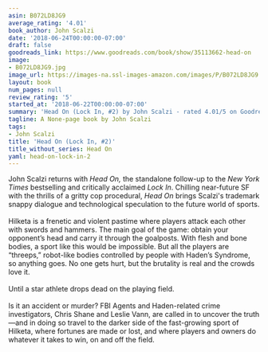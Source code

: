 ```yaml
---
asin: B072LD8JG9
average_rating: '4.01'
book_author: John Scalzi
date: '2018-06-24T00:00:00-07:00'
draft: false
goodreads_link: https://www.goodreads.com/book/show/35113662-head-on
image:
- B072LD8JG9.jpg
image_url: https://images-na.ssl-images-amazon.com/images/P/B072LD8JG9.01._SCLZZZZZZZ.jpg
layout: book
num_pages: null
review_rating: '5'
started_at: '2018-06-22T00:00:00-07:00'
summary: 'Head On (Lock In, #2) by John Scalzi - rated 4.01/5 on Goodreads'
tagline: A None-page book by John Scalzi
tags:
- John Scalzi
title: 'Head On (Lock In, #2)'
title_without_series: Head On
yaml: head-on-lock-in-2
---
```


John Scalzi returns with <i>Head On, </i>the standalone follow-up to the <i>New York Times </i>bestselling and critically acclaimed <i>Lock In</i>. Chilling near-future SF with the thrills of a gritty cop procedural, <i>Head On </i>brings Scalzi's trademark snappy dialogue and technological speculation to the future world of sports.<br /><br />Hilketa is a frenetic and violent pastime where players attack each other with swords and hammers. The main goal of the game: obtain your opponent’s head and carry it through the goalposts. With flesh and bone bodies, a sport like this would be impossible. But all the players are “threeps,” robot-like bodies controlled by people with Haden’s Syndrome, so anything goes. No one gets hurt, but the brutality is real and the crowds love it.<br /><br />Until a star athlete drops dead on the playing field.<br /><br />Is it an accident or murder? FBI Agents and Haden-related crime investigators, Chris Shane and Leslie Vann, are called in to uncover the truth—and in doing so travel to the darker side of the fast-growing sport of Hilketa, where fortunes are made or lost, and where players and owners do whatever it takes to win, on and off the field.